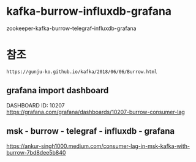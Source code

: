 # kafka-burrow-influxdb-grafana
zookeeper-kafka-burrow-telegraf-influxdb-grafana

# 참조
```
https://gunju-ko.github.io/kafka/2018/06/06/Burrow.html
```


## grafana import dashboard
DASHBOARD ID: 10207 <br/>
https://grafana.com/grafana/dashboards/10207-burrow-consumer-lag

## msk - burrow - telegraf - influxdb - grafana
https://ankur-singh1000.medium.com/consumer-lag-in-msk-kafka-with-burrow-7bd8dee5b840
